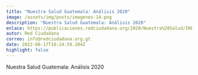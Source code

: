 ```yaml
---
title: "Nuestra Salud Guatemala: Análisis 2020"
image: /assets/img/posts/imagenes-14.png
description: "Nuestra Salud Guatemala: Análisis 2020"
enlace: https://publicaciones.redciudadana.org/2020/Nuestra%20Salud/INFORME%20FINAL_NUESTRA%20SALUD.pdf
autor: Red Ciudadana
correo: info@redciudadana.org.gt
date: 2022-06-17T16:24:59.204Z
highlight: false
---
```

Nuestra Salud Guatemala: Análisis 2020